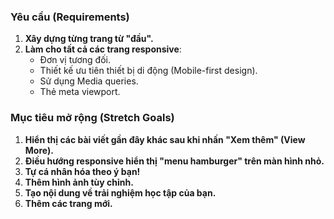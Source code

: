 ### Yêu cầu (Requirements)
1. **Xây dựng từng trang từ "đầu".**  
2. **Làm cho tất cả các trang responsive**:
   - Đơn vị tương đối.  
   - Thiết kế ưu tiên thiết bị di động (Mobile-first design).  
   - Sử dụng Media queries.  
   - Thẻ meta viewport.  

### Mục tiêu mở rộng (Stretch Goals)
1. **Hiển thị các bài viết gần đây khác sau khi nhấn "Xem thêm" (View More).**  
2. **Điều hướng responsive hiển thị "menu hamburger" trên màn hình nhỏ.**  
3. **Tự cá nhân hóa theo ý bạn!**  
4. **Thêm hình ảnh tùy chỉnh.**  
5. **Tạo nội dung về trải nghiệm học tập của bạn.**  
6. **Thêm các trang mới.**
